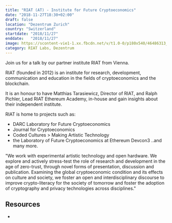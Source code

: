 ```yaml
---
title: "RIAT (AT) - Institute for Future Cryptoeconomics"
date: "2018-11-27T18:30+02:00"
draft: false
location: "Dezentrum Zurich"
country: "Switzerland"
startdate: "2018/11/27"
enddate:   "2018/11/27"
image: https://scontent-vie1-1.xx.fbcdn.net/v/t1.0-0/p180x540/46486313_2326307097398611_4052450017716207616_o.jpg?_nc_cat=100&_nc_sid=b386c4&_nc_ohc=1EPwHUbJxhwAX-VFe2l&_nc_ht=scontent-vie1-1.xx&tp=6&oh=e17669d15f917faa4d3fcdb1e9e30623&oe=5F7CB0DF
category: RIAT Labs, Dezentrum
---
```


Join us for a talk by our partner institute RIAT from Vienna.

RIAT (founded in 2012) is an institute for research, development, communication and education in the fields of cryptoeconomics and the blockchain.

It is an honour to have Matthias Tarasiewicz, Director of RIAT, and Ralph Pichler, Lead RIAT Ethereum Academy, in-house and gain insights about their independent institute.

RIAT is home to projects such as:
* DARC Laboratory for Future Cryptoeconomics
* Journal for Cryptoeconomics
* Coded Cultures > Making Artistic Technology
* the Laboratory of Future Cryptoeconomics at Ethereum Devcon3
..and many more.

"We work with experimental artistic technology and open hardware. We explore and actively stress-test the role of research and development in the age of zero-trust, through novel forms of presentation, discussion and publication. Examining the global cryptoeconomic condition and its effects on culture and society, we foster an open and interdisciplinary discourse to improve crypto-literacy for the society of tomorrow and foster the adoption of cryptography and privacy technologies across disciplines."

## Resources
*
